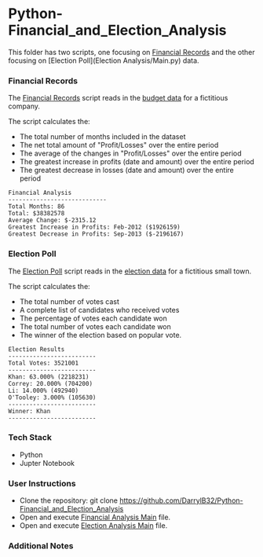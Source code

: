 # Python-Financial_and_Election_Analysis
This folder has two scripts, one focusing on [Financial Records](Financial_Analysis/Main.py) and the other focusing on [Election Poll](Election Analysis/Main.py) data. 

### Financial Records
The [Financial Records](Financial_Analysis/Main.py) script reads in the [budget data](Financial_Analysis/Resources/budget_data.csv) for a fictitious company. 

The script calculates the:
* The total number of months included in the dataset
* The net total amount of "Profit/Losses" over the entire period
* The average of the changes in "Profit/Losses" over the entire period
* The greatest increase in profits (date and amount) over the entire period
* The greatest decrease in losses (date and amount) over the entire period
```text
Financial Analysis
----------------------------
Total Months: 86
Total: $38382578
Average Change: $-2315.12
Greatest Increase in Profits: Feb-2012 ($1926159)
Greatest Decrease in Profits: Sep-2013 ($-2196167)
```
### Election Poll
The [Election Poll](Election_Analysis/Main.py) script reads in the [election data](Election_Analysis/Resources/election_data.csv) for a fictitious small town. 

The script calculates the:
* The total number of votes cast
* A complete list of candidates who received votes
* The percentage of votes each candidate won
* The total number of votes each candidate won
* The winner of the election based on popular vote.
```text
Election Results
-------------------------
Total Votes: 3521001
-------------------------
Khan: 63.000% (2218231)
Correy: 20.000% (704200)
Li: 14.000% (492940)
O'Tooley: 3.000% (105630)
-------------------------
Winner: Khan
-------------------------
```
### Tech Stack
* Python
* Jupter Notebook

### User Instructions
* Clone the repository: git clone https://github.com/DarrylB32/Python-Financial_and_Election_Analysis 
* Open and execute [Financial Analysis Main](Financial_Analysis/Main.py) file.
* Open and execute [Election Analysis Main](Election_Analysis/Main.py) file.
 
### Additional Notes
